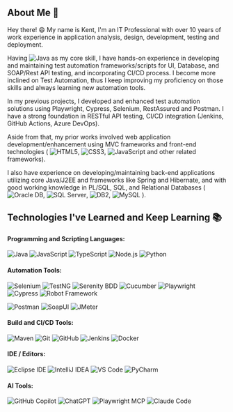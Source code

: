 ## About Me 👋
Hey there! 😄 My name is Kent, I'm an IT Professional with over 10 years of work experience in application analysis, design, development, testing and deployment. 



Having ![Java](http://img.shields.io/badge/-Java-red?style=plastic&logo=java&logoColor=FFFFFF) as my core skill, I have hands-on experience in developing and maintaining test automation frameworks/scripts for UI, Database, and SOAP/Rest API testing, and incorporating CI/CD process. I become more inclined on Test Automation, thus I keep improving my proficiency on those skills and always learning new automation tools.

In my previous projects, I developed and enhanced test automation solutions using Playwright, Cypress, Selenium, RestAssured and Postman. I have a strong foundation in RESTful API testing, CI/CD integration (Jenkins, GitHub Actions, Azure DevOps).

Aside from that, my prior works involved web application development/enhancement using MVC frameworks and front-end technologies (
![HTML5](https://img.shields.io/badge/-HTML5-E34F26?style=plastic&logo=html5&logoColor=FFFFFF),
![CSS3](https://img.shields.io/badge/-CSS3-1572B6?style=plastic&logo=css3&logoColor=FFFFFF),
![JavaScript](https://img.shields.io/badge/-JavaScript-%23F7DF1C?style=plastic&logo=javascript&logoColor=000000&color=d1b01f)
and other related frameworks). 


I also have experience on developing/maintaining back-end applications utilizing core Java/J2EE and frameworks like Spring and Hibernate, and with good working knowledge in PL/SQL, SQL, and Relational Databases (
![Oracle DB](https://img.shields.io/badge/-Oracle%20DB-F80000?style=plastic&logo=oracle&logoColor=FFFFFF), 
![SQL Server](https://img.shields.io/badge/-Microsoft%20SQL%20Server-CC2927?style=plastic&logo=microsoft-sql-server&logoColor=FFFFFF),
![DB2](https://img.shields.io/badge/-DB2-blue?style=plastic&logo=db2&logoColor=FFFFFF),
![MySQL](https://img.shields.io/badge/-MySQL-4479A1?style=plastic&logo=mysql&logoColor=FFFFFF)
). 


## Technologies I've Learned and Keep Learning :books:

#### Programming and Scripting Languages:

![Java](http://img.shields.io/badge/-Java-red?style=flat-square&logo=java&logoColor=FFFFFF)
![JavaScript](https://img.shields.io/badge/-JavaScript-%23F7DF1C?style=flat-square&logo=javascript&logoColor=000000&color=d1b01f)
![TypeScript](https://img.shields.io/badge/Typescript-%23007ACC.svg?style=flat-square&logo=typescript&logoColor=white)
![Node.js](https://img.shields.io/badge/-Node.js-339933?style=flat-square&logo=node.js&logoColor=FFFFFF)
![Python](http://img.shields.io/badge/-Python-3776AB?style=flat-square&logo=python&logoColor=fff7a1)


#### Automation Tools:
![Selenium](https://img.shields.io/badge/-Selenium-43B02A?style=flat-square&logo=selenium&logoColor=FFFFFF)
![TestNG](https://img.shields.io/badge/-TestNG-blue?style=flat-square&logo=testng&logoColor=FFFFFF)
![Serenity BDD](https://img.shields.io/badge/-Serenity%20BDD-darkgreen?style=flat-square&logo=serenity-bdd&logoColor=FFFFFF)
![Cucumber](https://img.shields.io/badge/-Cucumber-23D96C?style=flat-square&logo=cucumber&logoColor=FFFFFF)
![Playwright](https://img.shields.io/badge/-Playwright-%232EAD33?style=flat-square&logo=playwright&logoColor=white)
![Cypress](https://img.shields.io/badge/-Cypress-17202C?style=flat-square&logo=cypress&logoColor=FFFFFF)
![Robot Framework](https://img.shields.io/badge/-Robot%20Framework-000000?style=flat-square&logo=robot-framework&logoColor=FFFFFF)


![Postman](https://img.shields.io/badge/-Postman-FF6C37?style=flat-square&logo=postman&logoColor=FFFFFF)
![SoapUI](https://img.shields.io/badge/-SoapUI-green?style=flat-square&logo=soap-ui&logoColor=FFFFFF)
![JMeter](https://img.shields.io/badge/-Jmeter-D22128?style=flat-square&logo=apache-jmeter&logoColor=FFFFFF)



#### Build and CI/CD Tools:

![Maven](https://img.shields.io/badge/-Maven-C71A36?style=flat-square&logo=apache-maven&logoColor=FFFFFF)
![Git](https://img.shields.io/badge/-Git-F05032?style=flat-square&logo=git&logoColor=FFFFFF)
![GitHub](https://img.shields.io/badge/-GitHub-181717?style=flat-square&logo=github&logoColor=FFFFFF)
![Jenkins](https://img.shields.io/badge/-Jenkins-D24939?style=flat-square&logo=jenkins&logoColor=FFFFFF)
![Docker](https://img.shields.io/badge/-Docker-black?style=flat-square&logo=docker)


#### IDE / Editors:

![Eclipse IDE](https://img.shields.io/badge/-Eclipse%20IDE-2C2255?style=flat-square&logo=eclipse%20ide)
![IntelliJ IDEA](http://img.shields.io/badge/-IntelliJ%20IDEA-000000?style=flat-square&logo=intellij-idea&logoColor=ffffff)
![VS Code](http://img.shields.io/badge/-VS%20Code-007ACC?style=flat-square&logo=visual-studio-code&logoColor=ffffff)
![PyCharm](https://img.shields.io/badge/-PyCharm-000000?style=flat-square&logo=pycharm)

#### AI Tools:

![GitHub Copilot](https://img.shields.io/badge/Github_Copilot-8957E5?style=flat-square&logo=github-copilot&logoColor=white)
![ChatGPT](https://img.shields.io/badge/ChatGPT-74aa9c?style=flat-square&logo=openai&logoColor=white)
![Playwright MCP](https://img.shields.io/badge/-Playwright_MCP-%232EAD33?style=flat-square&logo=playwright&logoColor=white)
![Claude Code](https://img.shields.io/badge/-Claude_Code-%23161616?style=flat-square&logo=claudecode&logoColor=white)

<!--
**kentdomaoal/kentdomaoal** is a ✨ _special_ ✨ repository because its `README.md` (this file) appears on your GitHub profile.

Here are some ideas to get you started:

- 🔭 I’m currently working on ...
- 🌱 I’m currently learning ...
- 👯 I’m looking to collaborate on ...
- 🤔 I’m looking for help with ...
- 💬 Ask me about ...
- 📫 How to reach me: ...
- 😄 Pronouns: ...
- ⚡ Fun fact: ...
-->

